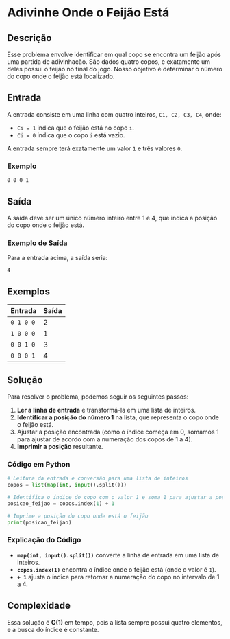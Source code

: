 # Adivinhe Onde o Feijão Está

## Descrição

Esse problema envolve identificar em qual copo se encontra um feijão após uma partida de adivinhação. São dados quatro copos, e exatamente um deles possui o feijão no final do jogo. Nosso objetivo é determinar o número do copo onde o feijão está localizado.

## Entrada

A entrada consiste em uma linha com quatro inteiros, `C1, C2, C3, C4`, onde:
- `Ci = 1` indica que o feijão está no copo `i`.
- `Ci = 0` indica que o copo `i` está vazio.

A entrada sempre terá exatamente um valor `1` e três valores `0`.

### Exemplo

```plaintext
0 0 0 1
```

## Saída

A saída deve ser um único número inteiro entre 1 e 4, que indica a posição do copo onde o feijão está.

### Exemplo de Saída

Para a entrada acima, a saída seria:

```plaintext
4
```

## Exemplos

| Entrada     | Saída |
|-------------|-------|
| `0 1 0 0`   | 2     |
| `1 0 0 0`   | 1     |
| `0 0 1 0`   | 3     |
| `0 0 0 1`   | 4     |

## Solução

Para resolver o problema, podemos seguir os seguintes passos:

1. **Ler a linha de entrada** e transformá-la em uma lista de inteiros.
2. **Identificar a posição do número 1** na lista, que representa o copo onde o feijão está.
3. Ajustar a posição encontrada (como o índice começa em 0, somamos 1 para ajustar de acordo com a numeração dos copos de 1 a 4).
4. **Imprimir a posição** resultante.

### Código em Python

```python
# Leitura da entrada e conversão para uma lista de inteiros
copos = list(map(int, input().split()))

# Identifica o índice do copo com o valor 1 e soma 1 para ajustar a posição
posicao_feijao = copos.index(1) + 1

# Imprime a posição do copo onde está o feijão
print(posicao_feijao)
```

### Explicação do Código

- **`map(int, input().split())`** converte a linha de entrada em uma lista de inteiros.
- **`copos.index(1)`** encontra o índice onde o feijão está (onde o valor é `1`).
- **`+ 1`** ajusta o índice para retornar a numeração do copo no intervalo de 1 a 4.

## Complexidade

Essa solução é **O(1)** em tempo, pois a lista sempre possui quatro elementos, e a busca do índice é constante.
